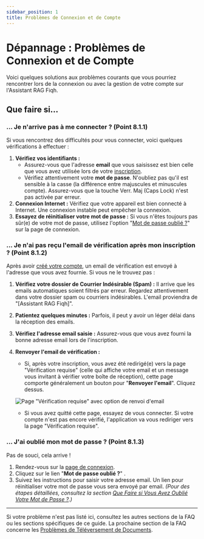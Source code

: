 ```yaml
---
sidebar_position: 1
title: Problèmes de Connexion et de Compte
---
```


# Dépannage : Problèmes de Connexion et de Compte

Voici quelques solutions aux problèmes courants que vous pourriez rencontrer lors de la connexion ou avec la gestion de votre compte sur l'Assistant RAG Fiqh.

## Que faire si...

### ... Je n'arrive pas à me connecter ? (Point 8.1.1)

Si vous rencontrez des difficultés pour vous connecter, voici quelques vérifications à effectuer :

1.  **Vérifiez vos identifiants :**
    * Assurez-vous que l'adresse **email** que vous saisissez est bien celle que vous avez utilisée lors de votre [inscription](../getting-started/creating-account.md).
    * Vérifiez attentivement votre **mot de passe**. N'oubliez pas qu'il est sensible à la casse (la différence entre majuscules et minuscules compte). Assurez-vous que la touche Verr. Maj (Caps Lock) n'est pas activée par erreur.
2.  **Connexion Internet :** Vérifiez que votre appareil est bien connecté à Internet. Une connexion instable peut empêcher la connexion.
3.  **Essayez de réinitialiser votre mot de passe :** Si vous n'êtes toujours pas sûr(e) de votre mot de passe, utilisez l'option "[Mot de passe oublié ?](../getting-started/logging-in.md#que-faire-si-vous-avez-oublié-votre-mot-de-passe-)" sur la page de connexion.

### ... Je n'ai pas reçu l'email de vérification après mon inscription ? (Point 8.1.2)

Après avoir [créé votre compte](../getting-started/creating-account.md), un email de vérification est envoyé à l'adresse que vous avez fournie. Si vous ne le trouvez pas :

1.  **Vérifiez votre dossier de Courrier Indésirable (Spam) :** Il arrive que les emails automatiques soient filtrés par erreur. Regardez attentivement dans votre dossier spam ou courriers indésirables. L'email proviendra de "[Assistant RAG Fiqh]".
2.  **Patientez quelques minutes :** Parfois, il peut y avoir un léger délai dans la réception des emails.
3.  **Vérifiez l'adresse email saisie :** Assurez-vous que vous avez fourni la bonne adresse email lors de l'inscription.
4.  **Renvoyer l'email de vérification :**
    * Si, après votre inscription, vous avez été redirigé(e) vers la page "Vérification requise" (celle qui affiche votre email et un message vous invitant à vérifier votre boîte de réception), cette page comporte généralement un bouton pour "**Renvoyer l'email**". Cliquez dessus.

    ![Page "Vérification requise" avec option de renvoi d'email](/img/screenshot-send-email-page-resend-button.png)
    * Si vous avez quitté cette page, essayez de vous connecter. Si votre compte n'est pas encore vérifié, l'application va vous rediriger vers la page "Vérification requise".

### ... J'ai oublié mon mot de passe ? (Point 8.1.3)

Pas de souci, cela arrive !

1.  Rendez-vous sur la [page de connexion](../getting-started/logging-in.md).
2.  Cliquez sur le lien "**Mot de passe oublié ?**" .
3.  Suivez les instructions pour saisir votre adresse email. Un lien pour réinitialiser votre mot de passe vous sera envoyé par email.
    *(Pour des étapes détaillées, consultez la section [Que Faire si Vous Avez Oublié Votre Mot de Passe ?](../getting-started/logging-in.md#que-faire-si-vous-avez-oublié-votre-mot-de-passe-).)*

---

Si votre problème n'est pas listé ici, consultez les autres sections de la FAQ ou les sections spécifiques de ce guide. La prochaine section de la FAQ concerne les [Problèmes de Téléversement de Documents](./document-upload-issues.md).